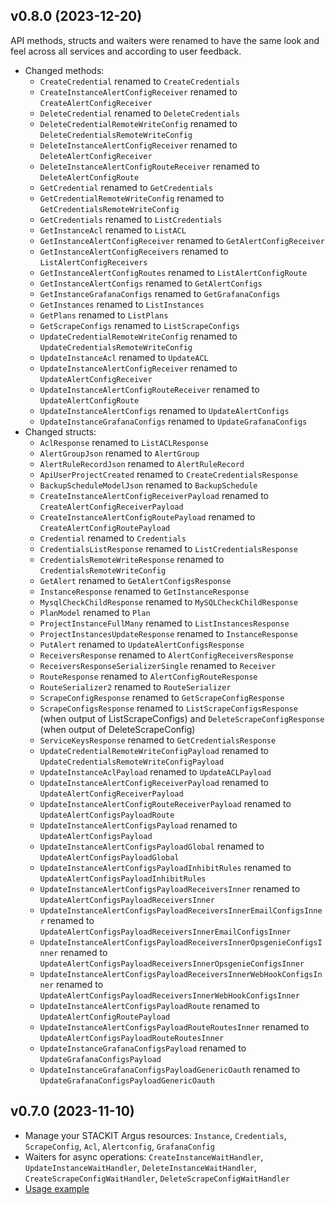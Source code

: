 ## v0.8.0 (2023-12-20)
API methods, structs and waiters were renamed to have the same look and feel across all services and according to user feedback.

- Changed methods:
  - `CreateCredential` renamed to `CreateCredentials`
  - `CreateInstanceAlertConfigReceiver` renamed to `CreateAlertConfigReceiver`
  - `DeleteCredential` renamed to `DeleteCredentials`
  - `DeleteCredentialRemoteWriteConfig` renamed to `DeleteCredentialsRemoteWriteConfig`
  - `DeleteInstanceAlertConfigReceiver` renamed to `DeleteAlertConfigReceiver`
  - `DeleteInstanceAlertConfigRouteReceiver` renamed to `DeleteAlertConfigRoute`
  - `GetCredential` renamed to `GetCredentials`
  - `GetCredentialRemoteWriteConfig` renamed to `GetCredentialsRemoteWriteConfig`
  - `GetCredentials` renamed to `ListCredentials`
  - `GetInstanceAcl` renamed to `ListACL`
  - `GetInstanceAlertConfigReceiver` renamed to `GetAlertConfigReceiver`
  - `GetInstanceAlertConfigReceivers` renamed to `ListAlertConfigReceivers`
  - `GetInstanceAlertConfigRoutes` renamed to `ListAlertConfigRoute`
  - `GetInstanceAlertConfigs` renamed to `GetAlertConfigs`
  - `GetInstanceGrafanaConfigs` renamed to `GetGrafanaConfigs`
  - `GetInstances` renamed to `ListInstances`
  - `GetPlans` renamed to `ListPlans`
  - `GetScrapeConfigs` renamed to `ListScrapeConfigs`
  - `UpdateCredentialRemoteWriteConfig` renamed to `UpdateCredentialsRemoteWriteConfig`
  - `UpdateInstanceAcl` renamed to `UpdateACL`
  - `UpdateInstanceAlertConfigReceiver` renamed to `UpdateAlertConfigReceiver`
  - `UpdateInstanceAlertConfigRouteReceiver` renamed to `UpdateAlertConfigRoute`
  - `UpdateInstanceAlertConfigs` renamed to `UpdateAlertConfigs`
  - `UpdateInstanceGrafanaConfigs` renamed to `UpdateGrafanaConfigs`
- Changed structs:
  - `AclResponse` renamed to `ListACLResponse`
  - `AlertGroupJson` renamed to `AlertGroup`
  - `AlertRuleRecordJson` renamed to `AlertRuleRecord`
  - `ApiUserProjectCreated` renamed to `CreateCredentialsResponse`
  - `BackupScheduleModelJson` renamed to `BackupSchedule`
  - `CreateInstanceAlertConfigReceiverPayload` renamed to `CreateAlertConfigReceiverPayload`
  - `CreateInstanceAlertConfigRoutePayload` renamed to `CreateAlertConfigRoutePayload`
  - `Credential` renamed to `Credentials`
  - `CredentialsListResponse` renamed to `ListCredentialsResponse`
  - `CredentialsRemoteWriteResponse` renamed to `CredentialsRemoteWriteConfig`
  - `GetAlert` renamed to `GetAlertConfigsResponse`
  - `InstanceResponse` renamed to `GetInstanceResponse`
  - `MysqlCheckChildResponse` renamed to `MySQLCheckChildResponse`
  - `PlanModel` renamed to `Plan`
  - `ProjectInstanceFullMany` renamed to `ListInstancesResponse`
  - `ProjectInstancesUpdateResponse` renamed to `InstanceResponse`
  - `PutAlert` renamed to `UpdateAlertConfigsResponse`
  - `ReceiversResponse` renamed to `AlertConfigReceiversResponse`
  - `ReceiversResponseSerializerSingle` renamed to `Receiver`
  - `RouteResponse` renamed to `AlertConfigRouteResponse`
  - `RouteSerializer2` renamed to `RouteSerializer`
  - `ScrapeConfigResponse` renamed to `GetScrapeConfigResponse`
  - `ScrapeConfigsResponse` renamed to `ListScrapeConfigsResponse` (when output of ListScrapeConfigs) and `DeleteScrapeConfigResponse` (when output of DeleteScrapeConfig)
  - `ServiceKeysResponse` renamed to `GetCredentialsResponse`
  - `UpdateCredentialRemoteWriteConfigPayload` renamed to `UpdateCredentialsRemoteWriteConfigPayload`
  - `UpdateInstanceAclPayload` renamed to `UpdateACLPayload`
  - `UpdateInstanceAlertConfigReceiverPayload` renamed to `UpdateAlertConfigReceiverPayload`
  - `UpdateInstanceAlertConfigRouteReceiverPayload` renamed to `UpdateAlertConfigsPayloadRoute`
  - `UpdateInstanceAlertConfigsPayload` renamed to `UpdateAlertConfigsPayload`
  - `UpdateInstanceAlertConfigsPayloadGlobal` renamed to `UpdateAlertConfigsPayloadGlobal`
  - `UpdateInstanceAlertConfigsPayloadInhibitRules` renamed to `UpdateAlertConfigsPayloadInhibitRules`
  - `UpdateInstanceAlertConfigsPayloadReceiversInner` renamed to `UpdateAlertConfigsPayloadReceiversInner`
  - `UpdateInstanceAlertConfigsPayloadReceiversInnerEmailConfigsInner` renamed to `UpdateAlertConfigsPayloadReceiversInnerEmailConfigsInner`
  - `UpdateInstanceAlertConfigsPayloadReceiversInnerOpsgenieConfigsInner` renamed to `UpdateAlertConfigsPayloadReceiversInnerOpsgenieConfigsInner`
  - `UpdateInstanceAlertConfigsPayloadReceiversInnerWebHookConfigsInner` renamed to `UpdateAlertConfigsPayloadReceiversInnerWebHookConfigsInner`
  - `UpdateInstanceAlertConfigsPayloadRoute` renamed to `UpdateAlertConfigRoutePayload`
  - `UpdateInstanceAlertConfigsPayloadRouteRoutesInner` renamed to `UpdateAlertConfigsPayloadRouteRoutesInner`
  - `UpdateInstanceGrafanaConfigsPayload` renamed to `UpdateGrafanaConfigsPayload`
  - `UpdateInstanceGrafanaConfigsPayloadGenericOauth` renamed to `UpdateGrafanaConfigsPayloadGenericOauth`

## v0.7.0 (2023-11-10)

- Manage your STACKIT Argus resources: `Instance`, `Credentials`, `ScrapeConfig`, `Acl`, `Alertconfig`, `GrafanaConfig`
- Waiters for async operations: `CreateInstanceWaitHandler`, `UpdateInstanceWaitHandler`, `DeleteInstanceWaitHandler`, `CreateScrapeConfigWaitHandler`, `DeleteScrapeConfigWaitHandler`
- [Usage example](https://github.com/stackitcloud/stackit-sdk-go/tree/main/examples/argus)
